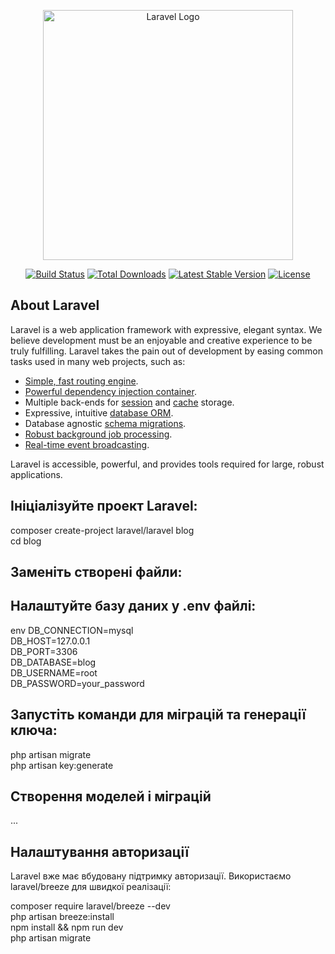 <p align="center"><a href="https://laravel.com" target="_blank"><img src="https://raw.githubusercontent.com/laravel/art/master/logo-lockup/5%20SVG/2%20CMYK/1%20Full%20Color/laravel-logolockup-cmyk-red.svg" width="400" alt="Laravel Logo"></a></p>

<p align="center">
<a href="https://github.com/laravel/framework/actions"><img src="https://github.com/laravel/framework/workflows/tests/badge.svg" alt="Build Status"></a>
<a href="https://packagist.org/packages/laravel/framework"><img src="https://img.shields.io/packagist/dt/laravel/framework" alt="Total Downloads"></a>
<a href="https://packagist.org/packages/laravel/framework"><img src="https://img.shields.io/packagist/v/laravel/framework" alt="Latest Stable Version"></a>
<a href="https://packagist.org/packages/laravel/framework"><img src="https://img.shields.io/packagist/l/laravel/framework" alt="License"></a>
</p>

## About Laravel

Laravel is a web application framework with expressive, elegant syntax. We believe development must be an enjoyable and creative experience to be truly fulfilling. Laravel takes the pain out of development by easing common tasks used in many web projects, such as:

- [Simple, fast routing engine](https://laravel.com/docs/routing).
- [Powerful dependency injection container](https://laravel.com/docs/container).
- Multiple back-ends for [session](https://laravel.com/docs/session) and [cache](https://laravel.com/docs/cache) storage.
- Expressive, intuitive [database ORM](https://laravel.com/docs/eloquent).
- Database agnostic [schema migrations](https://laravel.com/docs/migrations).
- [Robust background job processing](https://laravel.com/docs/queues).
- [Real-time event broadcasting](https://laravel.com/docs/broadcasting).

Laravel is accessible, powerful, and provides tools required for large, robust applications.

## Ініціалізуйте проект Laravel:
composer create-project laravel/laravel blog </br>
cd blog
## Заменіть створені файли: </br>
## Налаштуйте базу даних у .env файлі:
env
DB_CONNECTION=mysql </br>
DB_HOST=127.0.0.1 </br>
DB_PORT=3306 </br>
DB_DATABASE=blog </br>
DB_USERNAME=root </br>
DB_PASSWORD=your_password </br>

## Запустіть команди для міграцій та генерації ключа:

php artisan migrate </br>
php artisan key:generate </br>

## Створення моделей і міграцій
...

## Налаштування авторизації
Laravel вже має вбудовану підтримку авторизації. Використаємо laravel/breeze для швидкої реалізації: </br>

composer require laravel/breeze --dev </br>
php artisan breeze:install </br>
npm install && npm run dev </br>
php artisan migrate </br>

